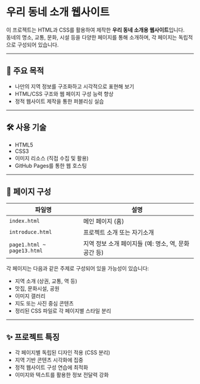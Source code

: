 # 우리 동네 소개 웹사이트

이 프로젝트는 HTML과 CSS를 활용하여 제작한 **우리 동네 소개용 웹사이트**입니다.  
동네의 명소, 교통, 문화, 시설 등을 다양한 페이지를 통해 소개하며, 각 페이지는 독립적으로 구성되어 있습니다.

---

## 🏡 주요 목적

- 나만의 지역 정보를 구조화하고 시각적으로 표현해 보기
- HTML/CSS 구조와 웹 페이지 구성 능력 향상
- 정적 웹사이트 제작을 통한 퍼블리싱 실습

---

## 🛠️ 사용 기술

- HTML5
- CSS3
- 이미지 리소스 (직접 수집 및 활용)
- GitHub Pages를 통한 웹 호스팅

---

## 📄 페이지 구성

| 파일명 | 설명 |
|--------|------|
| `index.html` | 메인 페이지 (홈) |
| `introduce.html` | 프로젝트 소개 또는 자기소개 |
| `page1.html ~ page13.html` | 지역 정보 소개 페이지들 (예: 명소, 역, 문화공간 등) |

각 페이지는 다음과 같은 주제로 구성되어 있을 가능성이 있습니다:

- 지역 소개 (상권, 교통, 역 등)
- 맛집, 문화시설, 공원
- 이미지 갤러리
- 지도 또는 사진 중심 콘텐츠
- 정리된 CSS 파일로 각 페이지별 스타일 분리

---

## ✨ 프로젝트 특징

- 각 페이지별 독립된 디자인 적용 (CSS 분리)
- 지역 기반 콘텐츠 시각화에 집중
- 정적 웹사이트 구성 연습에 최적화
- 이미지와 텍스트를 활용한 정보 전달력 강화
